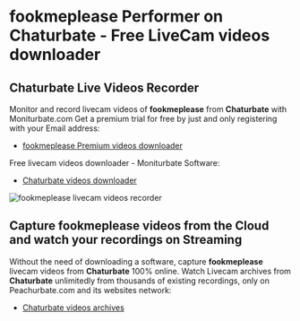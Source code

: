 # fookmeplease Performer on Chaturbate - Free LiveCam videos downloader

## Chaturbate Live Videos Recorder

Monitor and record livecam videos of **fookmeplease** from **Chaturbate** with Moniturbate.com
Get a premium trial for free by just and only registering with your Email address:
* [fookmeplease Premium videos downloader](https://moniturbate.com/request-demo-licence-key.html)

Free livecam videos downloader - Moniturbate Software:
* [Chaturbate videos downloader](https://moniturbate.com/moniturbate-download-software.html)

![fookmeplease livecam videos recorder](https://peachurnet.com/templates/moniturbate-software.png)


## Capture fookmeplease videos from the Cloud and watch your recordings on Streaming

Without the need of downloading a software, capture **fookmeplease** livecam videos from **Chaturbate** 100% online.
Watch Livecam archives from **Chaturbate** unlimitedly from thousands of existing recordings, only on Peachurbate.com and its websites network:
* [Chaturbate videos archives](https://peachurnet.com/)